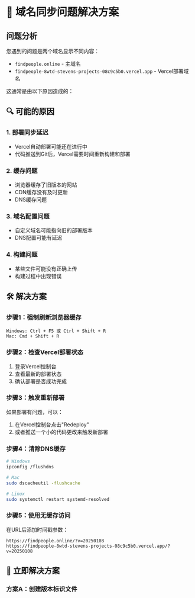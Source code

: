 # 🔄 域名同步问题解决方案

## 问题分析

您遇到的问题是两个域名显示不同内容：
- `findpeople.online` - 主域名
- `findpeople-8wtd-stevens-projects-08c9c5b0.vercel.app` - Vercel部署域名

这通常是由以下原因造成的：

## 🔍 可能的原因

### 1. 部署同步延迟
- Vercel自动部署可能还在进行中
- 代码推送到Git后，Vercel需要时间重新构建和部署

### 2. 缓存问题
- 浏览器缓存了旧版本的网站
- CDN缓存没有及时更新
- DNS缓存问题

### 3. 域名配置问题
- 自定义域名可能指向旧的部署版本
- DNS配置可能有延迟

### 4. 构建问题
- 某些文件可能没有正确上传
- 构建过程中出现错误

## 🛠️ 解决方案

### 步骤1：强制刷新浏览器缓存
```
Windows: Ctrl + F5 或 Ctrl + Shift + R
Mac: Cmd + Shift + R
```

### 步骤2：检查Vercel部署状态
1. 登录Vercel控制台
2. 查看最新的部署状态
3. 确认部署是否成功完成

### 步骤3：触发重新部署
如果部署有问题，可以：
1. 在Vercel控制台点击"Redeploy"
2. 或者推送一个小的代码更改来触发新部署

### 步骤4：清除DNS缓存
```bash
# Windows
ipconfig /flushdns

# Mac
sudo dscacheutil -flushcache

# Linux
sudo systemctl restart systemd-resolved
```

### 步骤5：使用无缓存访问
在URL后添加时间戳参数：
```
https://findpeople.online/?v=20250108
https://findpeople-8wtd-stevens-projects-08c9c5b0.vercel.app/?v=20250108
```

## 🚀 立即解决方案

### 方案A：创建版本标识文件